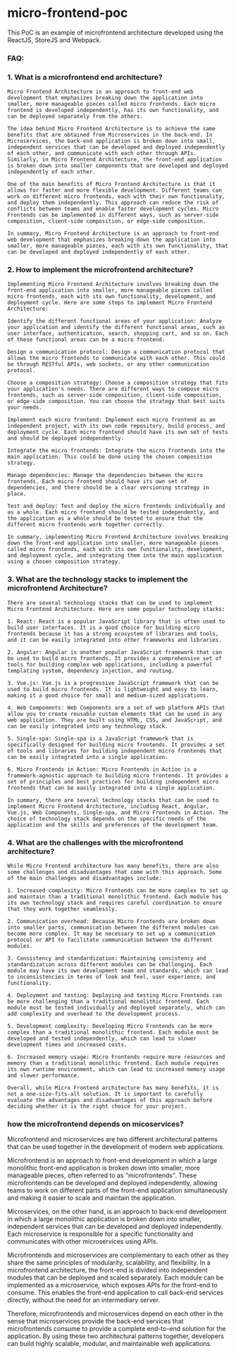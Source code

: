 # micro-frontend-poc

This PoC is an example of microfrontend architecture developed using the ReactJS, StoreJS and Webpack.

### FAQ:

### 1. What is a microfrontend end architecture?

    Micro Frontend Architecture is an approach to front-end web development that emphasizes breaking down the application into smaller, more manageable pieces called micro frontends. Each micro frontend is developed independently, has its own functionality, and can be deployed separately from the others.
    
    The idea behind Micro Frontend Architecture is to achieve the same benefits that are obtained from Microservices in the back-end. In Microservices, the back-end application is broken down into small, independent services that can be developed and deployed independently of each other, and communicate with each other through APIs. Similarly, in Micro Frontend Architecture, the front-end application is broken down into smaller components that are developed and deployed independently of each other.
    
    One of the main benefits of Micro Frontend Architecture is that it allows for faster and more flexible development. Different teams can work on different micro frontends, each with their own functionality, and deploy them independently. This approach can reduce the risk of conflicts between teams and enable faster development cycles. Micro Frontends can be implemented in different ways, such as server-side composition, client-side composition, or edge-side composition.
    
    In summary, Micro Frontend Architecture is an approach to front-end web development that emphasizes breaking down the application into smaller, more manageable pieces, each with its own functionality, that can be developed and deployed independently of each other.

### 2. How to implement the microfrontend architecture?

    Implementing Micro Frontend Architecture involves breaking down the front-end application into smaller, more manageable pieces called micro frontends, each with its own functionality, development, and deployment cycle. Here are some steps to implement Micro Frontend Architecture:
    
    Identify the different functional areas of your application: Analyze your application and identify the different functional areas, such as user interface, authentication, search, shopping cart, and so on. Each of these functional areas can be a micro frontend.
    
    Design a communication protocol: Design a communication protocol that allows the micro frontends to communicate with each other. This could be through RESTful APIs, web sockets, or any other communication protocol.
    
    Choose a composition strategy: Choose a composition strategy that fits your application's needs. There are different ways to compose micro frontends, such as server-side composition, client-side composition, or edge-side composition. You can choose the strategy that best suits your needs.
    
    Implement each micro frontend: Implement each micro frontend as an independent project, with its own code repository, build process, and deployment cycle. Each micro frontend should have its own set of tests and should be deployed independently.
    
    Integrate the micro frontends: Integrate the micro frontends into the main application. This could be done using the chosen composition strategy.
    
    Manage dependencies: Manage the dependencies between the micro frontends. Each micro frontend should have its own set of dependencies, and there should be a clear versioning strategy in place.
    
    Test and deploy: Test and deploy the micro frontends individually and as a whole. Each micro frontend should be tested independently, and the application as a whole should be tested to ensure that the different micro frontends work together correctly.
    
    In summary, implementing Micro Frontend Architecture involves breaking down the front-end application into smaller, more manageable pieces called micro frontends, each with its own functionality, development, and deployment cycle, and integrating them into the main application using a chosen composition strategy.

### 3. What are the technology stacks to implement the microfrontend Architecture?

    There are several technology stacks that can be used to implement Micro Frontend Architecture. Here are some popular technology stacks:
    
    1. React: React is a popular JavaScript library that is often used to build user interfaces. It is a good choice for building micro frontends because it has a strong ecosystem of libraries and tools, and it can be easily integrated into other frameworks and libraries.
    
    2. Angular: Angular is another popular JavaScript framework that can be used to build micro frontends. It provides a comprehensive set of tools for building complex web applications, including a powerful templating system, dependency injection, and routing.
    
    3. Vue.js: Vue.js is a progressive JavaScript framework that can be used to build micro frontends. It is lightweight and easy to learn, making it a good choice for small and medium-sized applications.
    
    4. Web Components: Web Components are a set of web platform APIs that allow you to create reusable custom elements that can be used in any web application. They are built using HTML, CSS, and JavaScript, and can be easily integrated into any technology stack.
    
    5. Single-spa: Single-spa is a JavaScript framework that is specifically designed for building micro frontends. It provides a set of tools and libraries for building independent micro frontends that can be easily integrated into a single application.
    
    6. Micro Frontends in Action: Micro Frontends in Action is a framework-agnostic approach to building micro frontends. It provides a set of principles and best practices for building independent micro frontends that can be easily integrated into a single application.
    
    In summary, there are several technology stacks that can be used to implement Micro Frontend Architecture, including React, Angular, Vue.js, Web Components, Single-spa, and Micro Frontends in Action. The choice of technology stack depends on the specific needs of the application and the skills and preferences of the development team.

### 4. What are the challenges with the microfrontend architecture?

    While Micro Frontend architecture has many benefits, there are also some challenges and disadvantages that come with this approach. Some of the main challenges and disadvantages include:
    
    1. Increased complexity: Micro Frontends can be more complex to set up and maintain than a traditional monolithic frontend. Each module has its own technology stack and requires careful coordination to ensure that they work together seamlessly.
    
    2. Communication overhead: Because Micro Frontends are broken down into smaller parts, communication between the different modules can become more complex. It may be necessary to set up a communication protocol or API to facilitate communication between the different modules.
    
    3. Consistency and standardization: Maintaining consistency and standardization across different modules can be challenging. Each module may have its own development team and standards, which can lead to inconsistencies in terms of look and feel, user experience, and functionality.
    
    4. Deployment and testing: Deploying and testing Micro Frontends can be more challenging than a traditional monolithic frontend. Each module must be tested individually and deployed separately, which can add complexity and overhead to the development process.
    
    5. Development complexity: Developing Micro Frontends can be more complex than a traditional monolithic frontend. Each module must be developed and tested independently, which can lead to slower development times and increased costs.
    
    6. Increased memory usage: Micro Frontends require more resources and memory than a traditional monolithic frontend. Each module requires its own runtime environment, which can lead to increased memory usage and slower performance.
    
    Overall, while Micro Frontend architecture has many benefits, it is not a one-size-fits-all solution. It is important to carefully evaluate the advantages and disadvantages of this approach before deciding whether it is the right choice for your project.

### how the microfrontend depends on micoservices?
Microfrontend and microservices are two different architectural patterns that can be used together in the development of modern web applications.

Microfrontend is an approach to front-end development in which a large monolithic front-end application is broken down into smaller, more manageable pieces, often referred to as "microfrontends". These microfrontends can be developed and deployed independently, allowing teams to work on different parts of the front-end application simultaneously and making it easier to scale and maintain the application.

Microservices, on the other hand, is an approach to back-end development in which a large monolithic application is broken down into smaller, independent services that can be developed and deployed independently. Each microservice is responsible for a specific functionality and communicates with other microservices using APIs.

Microfrontends and microservices are complementary to each other as they share the same principles of modularity, scalability, and flexibility. In a microfrontend architecture, the front-end is divided into independent modules that can be deployed and scaled separately. Each module can be implemented as a microservice, which exposes APIs for the front-end to consume. This enables the front-end application to call back-end services directly, without the need for an intermediary server.

Therefore, microfrontends and microservices depend on each other in the sense that microservices provide the back-end services that microfrontends consume to provide a complete end-to-end solution for the application. By using these two architectural patterns together, developers can build highly scalable, modular, and maintainable web applications.